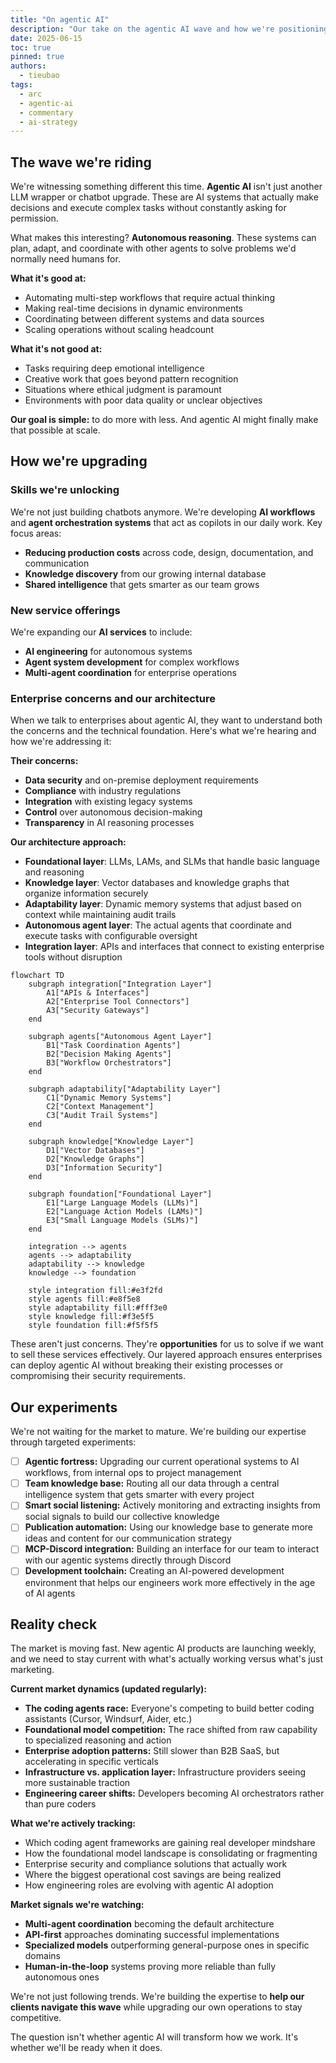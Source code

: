 ```yaml
---
title: "On agentic AI"
description: "Our take on the agentic AI wave and how we're positioning ourselves to do more with less"
date: 2025-06-15
toc: true
pinned: true
authors:
  - tieubao
tags:
  - arc
  - agentic-ai
  - commentary
  - ai-strategy
---
```


## The wave we're riding

We're witnessing something different this time. **Agentic AI** isn't just another LLM wrapper or chatbot upgrade. These are AI systems that actually make decisions and execute complex tasks without constantly asking for permission.

What makes this interesting? **Autonomous reasoning**. These systems can plan, adapt, and coordinate with other agents to solve problems we'd normally need humans for.

**What it's good at:**

- Automating multi-step workflows that require actual thinking
- Making real-time decisions in dynamic environments
- Coordinating between different systems and data sources
- Scaling operations without scaling headcount

**What it's not good at:**

- Tasks requiring deep emotional intelligence
- Creative work that goes beyond pattern recognition
- Situations where ethical judgment is paramount
- Environments with poor data quality or unclear objectives

**Our goal is simple:** to do more with less. And agentic AI might finally make that possible at scale.

## How we're upgrading

### Skills we're unlocking

We're not just building chatbots anymore. We're developing **AI workflows** and **agent orchestration systems** that act as copilots in our daily work. Key focus areas:

- **Reducing production costs** across code, design, documentation, and communication
- **Knowledge discovery** from our growing internal database
- **Shared intelligence** that gets smarter as our team grows

### New service offerings

We're expanding our **AI services** to include:

- **AI engineering** for autonomous systems
- **Agent system development** for complex workflows
- **Multi-agent coordination** for enterprise operations

### Enterprise concerns and our architecture

When we talk to enterprises about agentic AI, they want to understand both the concerns and the technical foundation. Here's what we're hearing and how we're addressing it:

**Their concerns:**

- **Data security** and on-premise deployment requirements
- **Compliance** with industry regulations
- **Integration** with existing legacy systems
- **Control** over autonomous decision-making
- **Transparency** in AI reasoning processes

**Our architecture approach:**

- **Foundational layer**: LLMs, LAMs, and SLMs that handle basic language and reasoning
- **Knowledge layer**: Vector databases and knowledge graphs that organize information securely
- **Adaptability layer**: Dynamic memory systems that adjust based on context while maintaining audit trails
- **Autonomous agent layer**: The actual agents that coordinate and execute tasks with configurable oversight
- **Integration layer**: APIs and interfaces that connect to existing enterprise tools without disruption

```mermaid
flowchart TD
    subgraph integration["Integration Layer"]
        A1["APIs & Interfaces"]
        A2["Enterprise Tool Connectors"]
        A3["Security Gateways"]
    end
    
    subgraph agents["Autonomous Agent Layer"]
        B1["Task Coordination Agents"]
        B2["Decision Making Agents"]
        B3["Workflow Orchestrators"]
    end
    
    subgraph adaptability["Adaptability Layer"]
        C1["Dynamic Memory Systems"]
        C2["Context Management"]
        C3["Audit Trail Systems"]
    end
    
    subgraph knowledge["Knowledge Layer"]
        D1["Vector Databases"]
        D2["Knowledge Graphs"]
        D3["Information Security"]
    end
    
    subgraph foundation["Foundational Layer"]
        E1["Large Language Models (LLMs)"]
        E2["Language Action Models (LAMs)"]
        E3["Small Language Models (SLMs)"]
    end
    
    integration --> agents
    agents --> adaptability
    adaptability --> knowledge
    knowledge --> foundation
    
    style integration fill:#e3f2fd
    style agents fill:#e8f5e8
    style adaptability fill:#fff3e0
    style knowledge fill:#f3e5f5
    style foundation fill:#f5f5f5
```

These aren't just concerns. They're **opportunities** for us to solve if we want to sell these services effectively. Our layered approach ensures enterprises can deploy agentic AI without breaking their existing processes or compromising their security requirements.

## Our experiments

We're not waiting for the market to mature. We're building our expertise through targeted experiments:

- [ ] **Agentic fortress:** Upgrading our current operational systems to AI workflows, from internal ops to project management
- [ ] **Team knowledge base:** Routing all our data through a central intelligence system that gets smarter with every project
- [ ] **Smart social listening:** Actively monitoring and extracting insights from social signals to build our collective knowledge
- [ ] **Publication automation:** Using our knowledge base to generate more ideas and content for our communication strategy
- [ ] **MCP-Discord integration:** Building an interface for our team to interact with our agentic systems directly through Discord
- [ ] **Development toolchain:** Creating an AI-powered development environment that helps our engineers work more effectively in the age of AI agents

## Reality check

The market is moving fast. New agentic AI products are launching weekly, and we need to stay current with what's actually working versus what's just marketing.

**Current market dynamics (updated regularly):**

- **The coding agents race:** Everyone's competing to build better coding assistants (Cursor, Windsurf, Aider, etc.)
- **Foundational model competition:** The race shifted from raw capability to specialized reasoning and action
- **Enterprise adoption patterns:** Still slower than B2B SaaS, but accelerating in specific verticals
- **Infrastructure vs. application layer:** Infrastructure providers seeing more sustainable traction
- **Engineering career shifts:** Developers becoming AI orchestrators rather than pure coders

**What we're actively tracking:**

- Which coding agent frameworks are gaining real developer mindshare
- How the foundational model landscape is consolidating or fragmenting
- Enterprise security and compliance solutions that actually work
- Where the biggest operational cost savings are being realized
- How engineering roles are evolving with agentic AI adoption

**Market signals we're watching:**

- **Multi-agent coordination** becoming the default architecture
- **API-first** approaches dominating successful implementations
- **Specialized models** outperforming general-purpose ones in specific domains
- **Human-in-the-loop** systems proving more reliable than fully autonomous ones

We're not just following trends. We're building the expertise to **help our clients navigate this wave** while upgrading our own operations to stay competitive.

The question isn't whether agentic AI will transform how we work. It's whether we'll be ready when it does.
